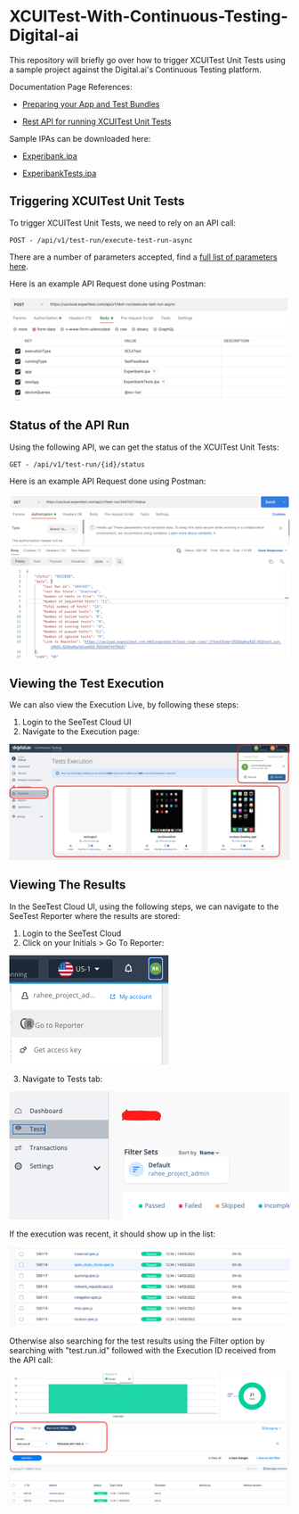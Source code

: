# XCUITest-With-Continuous-Testing-Digital-ai

This repository will briefly go over how to trigger XCUITest Unit Tests using a sample project against the Digital.ai's Continuous Testing platform.

Documentation Page References:

- [Preparing your App and Test Bundles](https://docs.experitest.com/display/TE/Preparing+your+App+and+Test+Bundles)

- [Rest API for running XCUITest Unit Tests](https://docs.experitest.com/display/TE/Manage+Test+Run+with+the+API#ManageTestRunwiththeAPI-RunningAsyncEspresso/XCUITest)

Sample IPAs can be downloaded here:

- [Experibank.ipa](https://experibankxcuitestapp.s3.us-east-2.amazonaws.com/Experibank.ipa)

- [ExperibankTests.ipa](https://experibankxcuitestapp.s3.us-east-2.amazonaws.com/ExperibankTests.ipa)

## Triggering XCUITest Unit Tests

To trigger XCUITest Unit Tests, we need to rely on an API call:

```
POST - /api/v1/test-run/execute-test-run-async
```

There are a number of parameters accepted, find a [full list of parameters here](https://docs.experitest.com/display/TE/Manage+Test+Run+with+the+API#ManageTestRunwiththeAPI-RunningAsyncEspresso/XCUITest).

Here is an example API Request done using Postman:

![postman_api_call](images/postman_api_call.png)

## Status of the API Run

Using the following API, we can get the status of the XCUITest Unit Tests:

```
GET - /api/v1/test-run/{id}/status
```

Here is an example API Request done using Postman:

![postman_api_call_get_status](images/postman_api_call_get_status.png)

## Viewing the Test Execution

We can also view the Execution Live, by following these steps:

1. Login to the SeeTest Cloud UI
2. Navigate to the Execution page:

![test_execution](images/test_execution.png)

## Viewing The Results

In the SeeTest Cloud UI, using the following steps, we can navigate to the SeeTest Reporter where the results are stored:

1. Login to the SeeTest Cloud
2. Click on your Initials > Go To Reporter:

![go_to_reporter](images/go_to_reporter.png)

3. Navigate to Tests tab:

![tests_tab](images/tests_tab.png)

If the execution was recent, it should show up in the list:

![results_list](images/results_list.png)

Otherwise also searching for the test results using the Filter option by searching with "test.run.id" followed with the Execution ID received from the API call:

![filter](images/filter.png)
